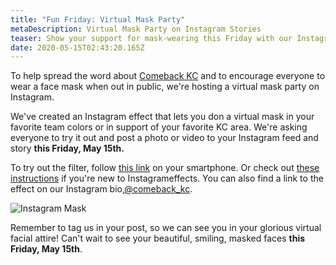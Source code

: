 ```yaml
---
title: "Fun Friday: Virtual Mask Party"
metaDescription: Virtual Mask Party on Instagram Stories
teaser: Show your support for mask-wearing this Friday with our Instagram story filter.
date: 2020-05-15T02:43:20.165Z
---
```

To help spread the word about [Comeback KC](https://www.comebackkc.com/) and to encourage everyone to wear a face mask when out in public, we're hosting a virtual mask party on Instagram.

We've created an Instagram effect that lets you don a virtual mask in your favorite team colors or in support of your favorite KC area. We're asking everyone to try it out and post a photo or video to your Instagram feed and story **this Friday, May 15th.**

To try out the filter, follow [this link](https://bit.ly/2yN62Q0) on your smartphone. Or check out [these instructions](https://docs.google.com/document/d/1VJmV6P0YI-CE1_xSGbEtYQa1h1-l2Xi66EdsPhsNEeE/edit?usp=sharing) if you're new to Instagrameffects. You can also find a link to the effect on our Instagram bio,[@comeback_kc](https://www.instagram.com/comeback_kc/).

![Instagram Mask](/uploads/microsoftteams-image-3-.jpeg "Instagram Mask")

Remember to tag us in your post, so we can see you in your glorious virtual facial attire! Can't wait to see your beautiful, smiling, masked faces **this Friday, May 15th**.